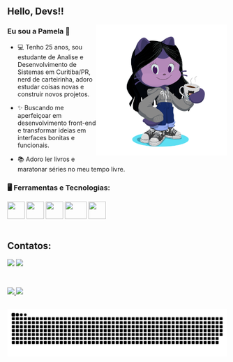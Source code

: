 ## Hello, Devs!!

<img align="right" width="150px" style="width: 300px" src="oct.png">

### Eu sou a Pamela 👋

- 💻 Tenho 25 anos, sou estudante de Analise e Desenvolvimento de Sistemas em Curitiba/PR, nerd de carteirinha, adoro estudar coisas novas e construir novos projetos.

- ✨ Buscando me aperfeiçoar em desenvolvimento front-end e transformar ideias em interfaces bonitas e funcionais.

- 📚 Adoro ler livros e maratonar séries no meu tempo livre.

### 🖥️ Ferramentas e Tecnologias:
<div style="display: inline_block">
<img loading="lazy" src="https://cdn.jsdelivr.net/gh/devicons/devicon@latest/icons/html5/html5-original.svg" width="40" height="40"/>
<img loading="lazy" src="https://cdn.jsdelivr.net/gh/devicons/devicon@latest/icons/css3/css3-original.svg" width="40" height="40"/>
<img loading="lazy" src="https://cdn.jsdelivr.net/gh/devicons/devicon@latest/icons/javascript/javascript-original.svg" width="40" height="40"/>
<img loading="lazy" src="https://cdn.jsdelivr.net/gh/devicons/devicon@latest/icons/php/php-original.svg" width="50" height="40"/>
<img loading="lazy" src="https://cdn.jsdelivr.net/gh/devicons/devicon/icons/git/git-original.svg" width="40" height="40"/>
</div><br>

## Contatos:
 
<div> 
  <a href="https://www.instagram.com/pcantaruti/" target="_blank"><img src="https://img.shields.io/badge/-Instagram-%23E4405F?style=for-the-badge&logo=instagram&logoColor=white" target="_blank"></a>
  <a href="https://www.linkedin.com/in/pamela-cantaruti-0b902b199/" target="_blank"><img src="https://img.shields.io/badge/-LinkedIn-%230077B5?style=for-the-badge&logo=linkedin&logoColor=white" target="_blank"></a> 
</div><br>

##

<div>
<a href="https://github.com/PCantaruti">
<img loading="lazy" height="180em" src="https://github-readme-stats.vercel.app/api/top-langs/?username=PCantaruti&layout=compact&langs_count=7&theme=tokyonight"/>
<img loading="lazy" height="180em" src="https://github-readme-stats.vercel.app/api?username=PCantaruti&show_icons=true&theme=tokyonight&include_all_commits=true&count_private=true"/>
</div>

##
<picture>
  <source media="(prefers-color-scheme: dark)" srcset="https://raw.githubusercontent.com/platane/platane/output/github-contribution-grid-snake-dark.svg">
  <source media="(prefers-color-scheme: light)" srcset="https://raw.githubusercontent.com/platane/platane/output/github-contribution-grid-snake.svg">
  <img alt="github contribution grid snake animation" src="https://raw.githubusercontent.com/platane/platane/output/github-contribution-grid-snake.svg">
</picture>






